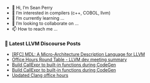 - 👋 Hi, I’m Sean Perry
- 👀 I’m interested in compilers (c++, COBOL, llvm)
- 🌱 I’m currently learning ...
- 💞️ I’m looking to collaborate on ...
- 📫 How to reach me ...

<!---
s66perry/s66perry is a ✨ special ✨ repository because its `README.md` (this file) appears on your GitHub profile.
You can click the Preview link to take a look at your changes.
--->
### 📕 Latest LLVM Discourse Posts

<!-- DISCOURSE-LLVM:START -->
- [[RFC] MDL: A Micro-Architecture Description Language for LLVM](https://discourse.llvm.org/t/rfc-mdl-a-micro-architecture-description-language-for-llvm/66409#post_18)
- [Office Hours Round Table - LLVM dev meeting summary](https://discourse.llvm.org/t/office-hours-round-table-llvm-dev-meeting-summary/66544#post_2)
- [Build CallExpr to built-in functions during CodeGen](https://discourse.llvm.org/t/build-callexpr-to-built-in-functions-during-codegen/66550#post_3)
- [Build CallExpr to built-in functions during CodeGen](https://discourse.llvm.org/t/build-callexpr-to-built-in-functions-during-codegen/66550#post_2)
- [Updated Clang office hours](https://discourse.llvm.org/t/updated-clang-office-hours/66572#post_1)
<!-- DISCOURSE-LLVM:END -->
